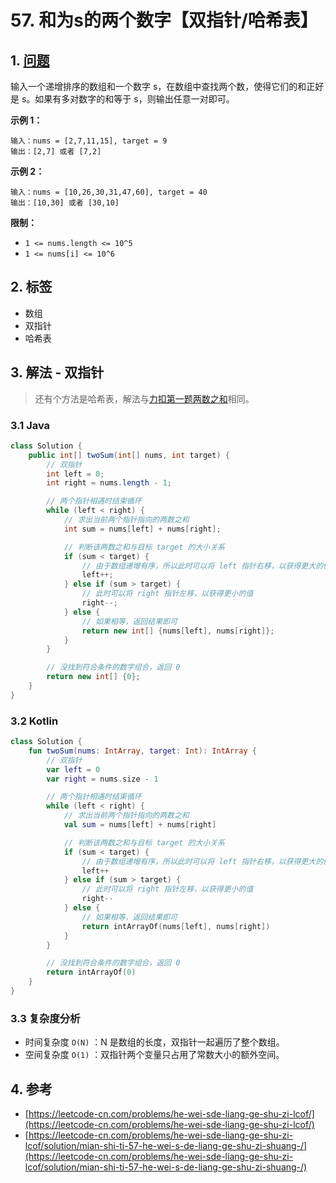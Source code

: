 # 57. 和为s的两个数字【双指针/哈希表】

## 1. [问题](https://leetcode-cn.com/problems/he-wei-sde-liang-ge-shu-zi-lcof/)

输入一个递增排序的数组和一个数字 s，在数组中查找两个数，使得它们的和正好是 s。如果有多对数字的和等于 s，则输出任意一对即可。

**示例 1：**

```
输入：nums = [2,7,11,15], target = 9
输出：[2,7] 或者 [7,2]
```

**示例 2：**

```
输入：nums = [10,26,30,31,47,60], target = 40
输出：[10,30] 或者 [30,10]
```

**限制：**

* `1 <= nums.length <= 10^5`
* `1 <= nums[i] <= 10^6`

## 2. 标签

* 数组
* 双指针
* 哈希表

## 3. 解法 - 双指针

> 还有个方法是哈希表，解法与[力扣第一题两数之和](https://leetcode-cn.com/problems/two-sum/)相同。

### 3.1 Java

```java
class Solution {
    public int[] twoSum(int[] nums, int target) {
        // 双指针
        int left = 0;
        int right = nums.length - 1;

        // 两个指针相遇时结束循环
        while (left < right) {
            // 求出当前两个指针指向的两数之和
            int sum = nums[left] + nums[right];

            // 判断该两数之和与目标 target 的大小关系
            if (sum < target) {
                // 由于数组递增有序，所以此时可以将 left 指针右移，以获得更大的值
                left++;
            } else if (sum > target) {
                // 此时可以将 right 指针左移，以获得更小的值
                right--;
            } else {
                // 如果相等，返回结果即可
                return new int[] {nums[left], nums[right]};
            }
        }

        // 没找到符合条件的数字组合，返回 0
        return new int[] {0};
    }
}
```

### 3.2 Kotlin

```kotlin
class Solution {
    fun twoSum(nums: IntArray, target: Int): IntArray {
        // 双指针
        var left = 0
        var right = nums.size - 1

        // 两个指针相遇时结束循环
        while (left < right) {
            // 求出当前两个指针指向的两数之和
            val sum = nums[left] + nums[right]

            // 判断该两数之和与目标 target 的大小关系
            if (sum < target) {
                // 由于数组递增有序，所以此时可以将 left 指针右移，以获得更大的值
                left++
            } else if (sum > target) {
                // 此时可以将 right 指针左移，以获得更小的值
                right--
            } else {
                // 如果相等，返回结果即可
                return intArrayOf(nums[left], nums[right])
            }
        }

        // 没找到符合条件的数字组合，返回 0
        return intArrayOf(0)
    }
}
```

### 3.3 复杂度分析

* 时间复杂度 `O(N)` ：N 是数组的长度，双指针一起遍历了整个数组。
* 空间复杂度 `O(1)` ：双指针两个变量只占用了常数大小的额外空间。

## 4. 参考

* [https://leetcode-cn.com/problems/he-wei-sde-liang-ge-shu-zi-lcof/](https://leetcode-cn.com/problems/he-wei-sde-liang-ge-shu-zi-lcof/)
* [https://leetcode-cn.com/problems/he-wei-sde-liang-ge-shu-zi-lcof/solution/mian-shi-ti-57-he-wei-s-de-liang-ge-shu-zi-shuang-/](https://leetcode-cn.com/problems/he-wei-sde-liang-ge-shu-zi-lcof/solution/mian-shi-ti-57-he-wei-s-de-liang-ge-shu-zi-shuang-/)
